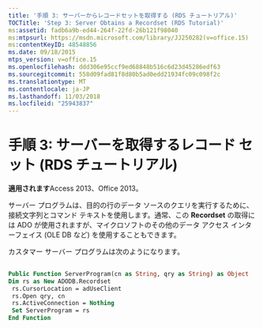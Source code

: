 ```yaml
---
title: '手順 3: サーバーからレコードセットを取得する (RDS チュートリアル)'
TOCTitle: 'Step 3: Server Obtains a Recordset (RDS Tutorial)'
ms:assetid: fadb6a9b-ed44-264f-22fd-26b121f98040
ms:mtpsurl: https://msdn.microsoft.com/library/JJ250282(v=office.15)
ms:contentKeyID: 48548856
ms.date: 09/18/2015
mtps_version: v=office.15
ms.openlocfilehash: ddd306e95ccf9ed68848b516c6d23d45286edf63
ms.sourcegitcommit: 558d09fad81f8d80b5ad0edd21934fc09c098f2c
ms.translationtype: MT
ms.contentlocale: ja-JP
ms.lasthandoff: 11/03/2018
ms.locfileid: "25943837"
---
```

# <a name="step-3-server-obtains-a-recordset-rds-tutorial"></a>手順 3: サーバーを取得するレコード セット (RDS チュートリアル)

**適用されます**Access 2013、Office 2013。

サーバー プログラムは、目的の行のデータ ソースのクエリを実行するために、接続文字列とコマンド テキストを使用します。通常、この **Recordset** の取得には ADO が使用されますが、マイクロソフトのその他のデータ アクセス インターフェイス (OLE DB など) を使用することもできます。

カスタマー サーバー プログラムは次のようになります。

```vb 
 
Public Function ServerProgram(cn as String, qry as String) as Object 
Dim rs as New ADODB.Recordset 
 rs.CursorLocation = adUseClient 
 rs.Open qry, cn 
 rs.ActiveConnection = Nothing 
 Set ServerProgram = rs 
End Function 
```

